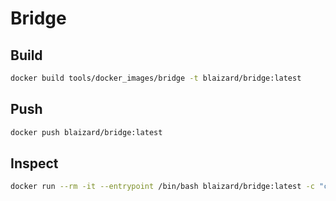 # Bridge

## Build

```bash
docker build tools/docker_images/bridge -t blaizard/bridge:latest
```

## Push

```bash
docker push blaizard/bridge:latest
```

## Inspect

```bash
docker run --rm -it --entrypoint /bin/bash blaizard/bridge:latest -c "cat /etc/ssh/sshd_config"
```
